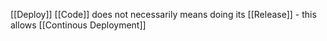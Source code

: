 [[Deploy]] [[Code]] does not necessarily means doing its [[Release]] - this allows [[Continous Deployment]]
